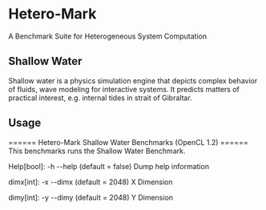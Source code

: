 # Hetero-Mark

A Benchmark Suite for Heterogeneous System Computation

## Shallow Water

Shallow water is a physics simulation engine that depicts complex
 behavior of fluids, wave modeling for interactive systems. It predicts
 matters of practical interest, e.g. internal tides in strait of Gibraltar.

## Usage

====== Hetero-Mark Shallow Water Benchmarks (OpenCL 1.2) ======
This benchmarks runs the Shallow Water Benchmark.

Help[bool]: -h --help (default = false)
  Dump help information

dimx[int]: -x --dimx (default = 2048)
  X Dimension

dimy[int]: -y --dimy (default = 2048)
  Y Dimension

